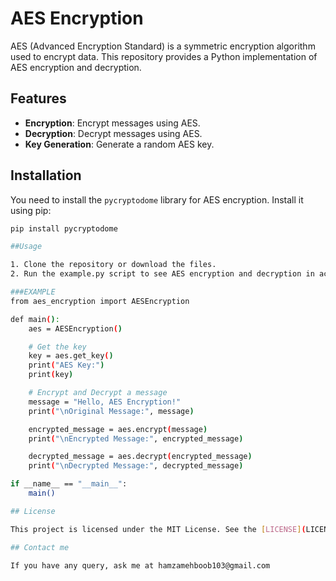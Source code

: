 # AES Encryption

AES (Advanced Encryption Standard) is a symmetric encryption algorithm used to encrypt data. This repository provides a Python implementation of AES encryption and decryption.

## Features

- **Encryption**: Encrypt messages using AES.
- **Decryption**: Decrypt messages using AES.
- **Key Generation**: Generate a random AES key.

## Installation

You need to install the `pycryptodome` library for AES encryption. Install it using pip:

```bash
pip install pycryptodome

##Usage

1. Clone the repository or download the files.
2. Run the example.py script to see AES encryption and decryption in action.

###EXAMPLE
from aes_encryption import AESEncryption

def main():
    aes = AESEncryption()

    # Get the key
    key = aes.get_key()
    print("AES Key:")
    print(key)

    # Encrypt and Decrypt a message
    message = "Hello, AES Encryption!"
    print("\nOriginal Message:", message)

    encrypted_message = aes.encrypt(message)
    print("\nEncrypted Message:", encrypted_message)

    decrypted_message = aes.decrypt(encrypted_message)
    print("\nDecrypted Message:", decrypted_message)

if __name__ == "__main__":
    main()

## License

This project is licensed under the MIT License. See the [LICENSE](LICENSE) file for details.

## Contact me

If you have any query, ask me at hamzamehboob103@gmail.com